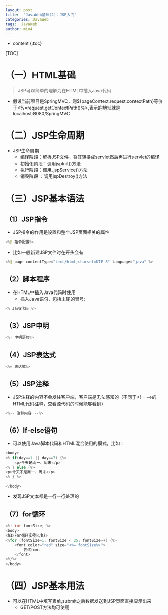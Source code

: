 ```yaml
---
layout: post
title:  "JavaWeb基础(2)：JSP入门"
categories: JavaWeb
tags:  JavaWeb
author: mio4
---
```


* content
{:toc}



[TOC]







# （一）HTML基础

 >JSP可以简单的理解为在HTML中插入Java代码

 - 假设当前项目是SpringMVC，则${pageContext.request.contextPath}等价于<%=request.getContextPath()%>,表示的地址就是localhost:8080/SpringMVC


# （二）JSP生命周期
 
 -  JSP生命周期
    - 编译阶段：解析JSP文件，将其转换成servlet然后再进行servlet的编译
    - 初始化阶段：调用jspInit()方法
    - 执行阶段：调用_jspService()方法
    - 销毁阶段 ：调用jspDestroy()方法 


# （三）JSP基本语法

## （1）JSP指令
 - JSP指令的作用是设置和整个JSP页面相关的属性

```java 
<%@ 指令配置%>
```
 - 比如一般新建JSP文件时在开头会有

```java 
<%@ page contentType="text/html;charset=UTF-8" language="java" %>
```

## （2）脚本程序

 - 在HTML中插入Java代码时使用
    - 插入Java语句，包括末尾的冒号; 
```java 
<% Java代码 %>
```

## （3）JSP申明

```java 
<%! 申明语句%>
```

## （4）JSP表达式

```java 
<%= 表达式%>
```


## （5）JSP注释

 - JSP注释的内容不会发往客户端，客户端是无法感知的（不同于<\!-- -->的HTML代码注释，查看源代码的时候能够看到）

```java 
<%-- 注释内容 --%>
```

## （6）If-else语句
 
  - 可以使用Java脚本代码和HTML混合使用的模式，比如：

```java 
<body>
<% if(day==1 || day==7) {%>
    <p>今天是周一、周末</p>
<% } else {%>
<p>今天不是周一、周末</p>
<% } %>

</body>
```

 - 发现JSP文本都是一行一行处理的

## （7）for循环


```java 
<%! int fontSize; %>
<body>
<h3>For循环实例</h3>
<%for (fontSize=1; fontSize < 25; fontSize++) {%>
    <font color="red" size="<%= fontSize%>">
        尝试font
    </font>
<%}%>
</body>
```


# （四）JSP基本用法

 - 可以在HTML中填写表单,submit之后数据发送到JSP页面直接显示出来
   - GET/POST方法均可使用